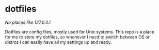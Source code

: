# dotfiles

*No places like 127.0.0.1*

Dotfiles are config files, mostly used for Unix systems. 
This repo is a place for me to store my dotfiles, so whenever I need to switch between OS or distros I can easily have all my settings up and ready.
